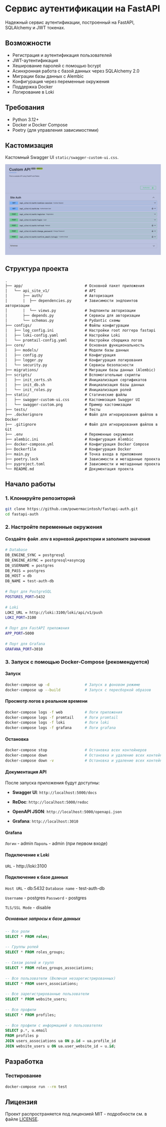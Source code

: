 # Сервис аутентификации на FastAPI

Надежный сервис аутентификации, построенный на FastAPI, SQLAlchemy и JWT токенах.

## Возможности

- Регистрация и аутентификация пользователей
- JWT-аутентификация
- Хеширование паролей с помощью bcrypt
- Асинхронная работа с базой данных через SQLAlchemy 2.0
- Миграции базы данных с Alembic
- Конфигурация через переменные окружения
- Поддержка Docker
- Логирование в Loki

## Требования

- Python 3.12+
- Docker и Docker Compose
- Poetry (для управления зависимостями)

## Кастомизация

Кастомный Swagger UI `static/swagger-custom-ui.css`.

![static/swagger-custom.png](static/swagger-custom.png)

## Структура проекта

```
.
├── app/                            # Основной пакет приложения
│   └── api_site_v1/                # API
│       ├── auth/                   # Авторизация
│       |  ├── dependencies.py      # Зависимости эндпоинтов авторизации
│       |  └── views.py             # Эндпоинты авторизации
│       ├── depends.py              # Сервисы для авторизации
│       └── schemas.py              # Pydantic схемы
├── configs/                        # Файлы конфигурации
│   ├── log_config.ini              # Настройки root логгера fastapi
│   ├── loki-config.yaml            # Настройки Loki
│   └── promtail-config.yaml        # Настройки сборщика логов
├── core/                           # Основная функциональность
│   ├── models/                     # Модели базы данных
│   ├── config.py                   # Конфигурация
│   ├── logger.py                   # Конфигурация логирования
│   └── security.py                 # Сервисы безопасности
├── migrations/                     # Миграции базы данных (Alembic)
├── scripts/                        # Вспомогательные скрипты
│   ├── init_certs.sh               # Инициализация сертификатов
│   ├── init_db.sh                  # Инициализация базы данных
│   └── init_roles.py               # Инициализация ролей
├── static/                         # Статические файлы
│   ├── swagger-custom-ui.css       # Кастомизация Swagger UI
│   └── swagger-custom.png          # Пример кастомизации
├── tests/                          # Тесты
├── .dockerignore                   # Файл для игнорирования файлов в Docker
├── .gitignore                      # Файл для игнорирования файлов в Git
├── .env                            # Переменные окружения
├── alembic.ini                     # Конфигурация Alembic
├── docker-compose.yml              # Конфигурация Docker Compose
├── Dockerfile                      # Конфигурация Docker
├── main.py                         # Точка входа в приложение
├── poetry.lock                     # Зависимости и метаданные проекта
├── pyproject.toml                  # Зависимости и метаданные проекта
└── README.md                       # Документация проекта
```

## Начало работы

### 1. Клонируйте репозиторий

```bash
git clone https://github.com/powermacintosh/fastapi-auth.git
cd fastapi-auth
```

### 2. Настройте переменные окружения

#### Создайте файл .env в корневой директории и заполните значения

```bash
# Database
DB_ENGINE_SYNC = postgresql
DB_ENGINE_ASYNC = postgresql+asyncpg
DB_USERNAME = postgres
DB_PASS = postgres
DB_HOST = db
DB_NAME = test-auth-db

# Порт для PostgreSQL
POSTGRES_PORT=5432

# Loki
LOKI_URL = http://loki:3100/loki/api/v1/push
LOKI_PORT=3100

# Порт для FastAPI приложения
APP_PORT=5000

# Порт для Grafana
GRAFANA_PORT=3010
```

### 3. Запуск с помощью Docker-Compose (рекомендуется)

#### Запуск

```bash
docker-compose up -d                # Запуск в фоновом режиме
docker-compose up --build           # Запуск с пересборкой образов
```

#### Просмотр логов в реальном времени

```bash
docker-compose logs -f web          # Логи приложения
docker-compose logs -f promtail     # Логи promtail
docker-compose logs -f loki         # Логи loki
docker-compose logs -f grafana      # Логи grafana
```

#### Остановка

```bash
docker-compose stop                 # Остановка всех контейнеров
docker-compose down                 # Остановка и удаление всех контейнеров
docker-compose down -v              # Остановка и удаление всех контейнеров и томов
```

#### Документация API

После запуска приложения будут доступны:

- **Swagger UI**: `http://localhost:5000/docs`
- **ReDoc**: `http://localhost:5000/redoc`
- **OpenAPI JSON**: `http://localhost:5000/openapi.json`

- **Grafana**: `http://localhost:3010`

#### Grafana

`Логин` - admin
`Пароль` - admin (при первом входе)

#### Подключение к Loki

`URL` - http://loki:3100

#### Подключение к базе данных

`Host URL` - db:5432
`Database name` - test-auth-db

`Username` - postgres
`Password` - postgres

`TLS/SSL Mode` - disable

##### Основные запросы к базе данных

```sql
-- Все роли
SELECT * FROM roles;

-- Группы ролей
SELECT * FROM roles_groups;

-- Связи ролей и групп
SELECT * FROM roles_groups_associations;

-- Все пользователи (Включая незарегистрированных)
SELECT * FROM users_associations;

-- Все зарегистрированные пользователи
SELECT * FROM website_users;

-- Все профили
SELECT * FROM profiles;

-- Все профили с информацией о пользователях
SELECT p.*, u.email
FROM profiles p
JOIN users_associations ua ON p.id = ua.profile_id
JOIN website_users u ON ua.user_website_id = u.id;
```

## Разработка

### Тестирование

```bash
docker-compose run --rm test
```

## Лицензия

Проект распространяется под лицензией MIT - подробности см. в файле [LICENSE](LICENSE).

